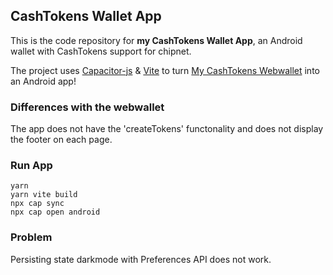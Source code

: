 ## CashTokens Wallet App

This is the code repository for <b>my CashTokens Wallet App</b>, an Android wallet with CashTokens support for chipnet. <br>

The project uses [Capacitor-js](https://capacitorjs.com/) & [Vite](https://vitejs.dev/) to turn [My CashTokens Webwallet](https://github.com/mr-zwets/my-cashtokens-webwallet) into an Android app!

### Differences with the webwallet

The app does not have the 'createTokens' functonality and does not display the footer on each page.

### Run App

```
yarn
yarn vite build
npx cap sync
npx cap open android
```

### Problem

Persisting state darkmode with Preferences API does not work.

